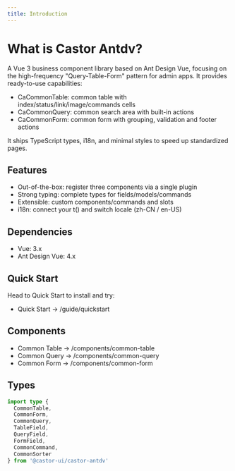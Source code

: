 ```yaml
---
title: Introduction
---
```


# What is Castor Antdv?

A Vue 3 business component library based on Ant Design Vue, focusing on the high-frequency "Query-Table-Form" pattern for admin apps. It provides ready-to-use capabilities:

- CaCommonTable: common table with index/status/link/image/commands cells
- CaCommonQuery: common search area with built-in actions
- CaCommonForm: common form with grouping, validation and footer actions

It ships TypeScript types, i18n, and minimal styles to speed up standardized pages.

## Features

- Out-of-the-box: register three components via a single plugin
- Strong typing: complete types for fields/models/commands
- Extensible: custom components/commands and slots
- i18n: connect your t() and switch locale (zh-CN / en-US)

## Dependencies

- Vue: 3.x
- Ant Design Vue: 4.x

## Quick Start

Head to Quick Start to install and try:

- Quick Start → /guide/quickstart

## Components

- Common Table → /components/common-table
- Common Query → /components/common-query
- Common Form → /components/common-form

## Types

```ts
import type {
  CommonTable,
  CommonForm,
  CommonQuery,
  TableField,
  QueryField,
  FormField,
  CommonCommand,
  CommonSorter
} from '@castor-ui/castor-antdv'
```

